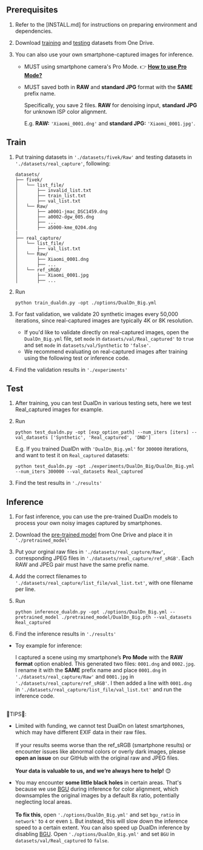 ## Prerequisites

1. Refer to the [INSTALL.md] for instructions on preparing environment and dependencies. 

2. Download [training](https://mycuhk-my.sharepoint.com/:u:/g/personal/1155231343_link_cuhk_edu_hk/EUWR-KgxXD5OsH85ylom4H4BPv2hjYSMAyp4MkopiVnqoQ?e=mfcZBX) and [testing](https://mycuhk-my.sharepoint.com/:u:/g/personal/1155231343_link_cuhk_edu_hk/EfpMrXegPqVJiCaflRh5UH0B0hYIJh9WjSbzTtGXz67nwQ?e=qKkICu) datasets from One Drive.
  
3. You can also use your own smartphone-captured images for inference.

    - MUST using smartphone camera's Pro Mode.  👉 [**How to use Pro Mode?**](https://consumer-tkb.huawei.com/weknow/applet/simulator/en-gb00739859/procamera.html)
    - MUST saved both in **RAW** and **standard JPG** format with the **SAME** prefix name.
    
      Specifically, you save 2 files. **RAW** for denoising input, **standard JPG** for unknown ISP color alignment.
      
      E.g.  **RAW:** `'Xiaomi_0001.dng'` and **standard JPG:** `'Xiaomi_0001.jpg'`.
    

## Train

1. Put training datasets in `'./datasets/fivek/Raw'` and testing datasets in `'./datasets/real_capture'`, following:

    ```
    datasets/
    ├── fivek/
    │   └── list_file/
    │       ├── invalid_list.txt
    │       ├── train_list.txt
    │       ├── val_list.txt
    │   └── Raw/
    │       ├── a0001-jmac_DSC1459.dng
    │       ├── a0002-dgw_005.dng
    │       ├── ...
    │       ├── a5000-kme_0204.dng
    |
    ├── real_capture/
    │   └── list_file/
    │       ├── val_list.txt
    │   └── Raw/
    │       ├── Xiaomi_0001.dng
    │       ├── ...
    │   └── ref_sRGB/
    │       ├── Xiaomi_0001.jpg
    │       ├── ...
    ```

2. Run

    ```
    python train_dualdn.py -opt ./options/DualDn_Big.yml
    ```

3. For fast validation, we validate 20 synthetic images every 50,000 iterations, since real-captured images are typically 4K or 8K resolution.

    - If you'd like to validate directly on real-captured images, open the `DualDn_Big.yml` file, set `mode` in `datasets/val/Real_captured'` to `true` and set `mode` in `datasets/val/Synthetic` to `'false'`.
    - We recommend evaluating on real-captured images after training using the following test or inference code.

4. Find the validation results in `'./experiments'`


## Test

1. After training, you can test DualDn in various testing sets, here we test Real_captured images for example.
   
2. Run

    ```
    python test_dualdn.py -opt [exp_option_path] --num_iters [iters] --val_datasets ['Synthetic', 'Real_captured', 'DND']
    ```
    
  
     E.g. If you trained DualDn with `'DualDn_Big.yml'` for `300000` iterations, and want to test it on `Real_captured` datasets:


    ```
    python test_dualdn.py -opt ./experiments/DualDn_Big/DualDn_Big.yml --num_iters 300000 --val_datasets Real_captured
    ```

3. Find the test results in `'./results'`


## Inference

1. For fast inference, you can use the pre-trained DualDn models to process your own noisy images captured by smartphones.

2. Download the [pre-trained model](https://mycuhk-my.sharepoint.com/:u:/g/personal/1155231343_link_cuhk_edu_hk/EeSssinwPSRLvC2zOTdmAd8BLLtF3MaKfFw2kYv25WthkQ?e=bbO0Ql) from One Drive and place it in `'./pretrained_model'`

3. Put your orginal raw files in `'./datasets/real_capture/Raw'`, corresponding JPEG files in `'./datasets/real_capture/ref_sRGB'`. Each RAW and JPEG pair must have the same prefix name.

4. Add the correct filenames to `'./datasets/real_capture/list_file/val_list.txt'`, with one filename per line.

5. Run

    ```
    python inference_dualdn.py -opt ./options/DualDn_Big.yml --pretrained_model ./pretrained_model/DualDn_Big.pth --val_datasets Real_captured
    ```

6. Find the inference results in `'./results'`


  - Toy example for inference:
    
      I captured a scene using my smartphone’s **Pro Mode** with the **RAW format** option enabled. This generated two files: `0001.dng` and `0002.jpg`. I rename it with the **SAME** prefix name and 
      place `0001.dng` in  `'./datasets/real_capture/Raw'` and `0001.jpg` in `'./datasets/real_capture/ref_sRGB'`. I then added a line with `0001.dng` in `'./datasets/real_capture/list_file/val_list.txt'` and run the inference code.

<br>
🌟TIPS🌟:

   - Limited with funding, we cannot test DualDn on latest smartphones, which may have different EXIF data in their raw files. <br><br>
     If your results seems worse than the ref_sRGB (smartphone results) or encounter issues like abnormal colors or overly dark images, please **open an issue** on our GitHub with the original raw and JPEG files. <br><br>
     **Your data is valuable to us, and we’re always here to help!** 😊
     
   - You may encounter **some little black holes** in certain areas. That's because we use [BGU](https://people.csail.mit.edu/hasinoff/pubs/ChenEtAl16-bgu.pdf) during inference for color alignment, which downsamples the original images by a default 8x ratio, potentially neglecting local areas. <br><br>
     **To fix this**, open `'./options/DualDn_Big.yml'` and set `bgu_ratio` in `network'` to `4` or even `1`. But instead, this will slow down the inference speed to a certain extent.
     You can also speed up DualDn inference by disabling [BGU](https://people.csail.mit.edu/hasinoff/pubs/ChenEtAl16-bgu.pdf). Open `'./options/DualDn_Big.yml'` and set `BGU` in `datasets/val/Real_captured` to `false`. 
